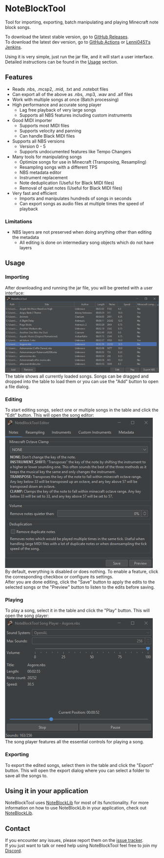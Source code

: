 # NoteBlockTool
Tool for importing, exporting, batch manipulating and playing Minecraft note block songs.

To download the latest stable version, go to [GitHub Releases](https://github.com/RaphiMC/NoteBlockTool/releases/latest).  
To download the latest dev version, go to [GitHub Actions](https://github.com/RaphiMC/NoteBlockTool/actions/workflows/build.yml) or [Lenni0451's Jenkins](https://build.lenni0451.net/job/NoteBlockTool/).

Using it is very simple, just run the jar file, and it will start a user interface. Detailed instructions can be found in the [Usage](#usage) section.

## Features
- Reads .nbs, .mcsp2, .mid, .txt and .notebot files
- Can export all of the above as .nbs, .mp3, .wav and .aif files
- Work with multiple songs at once (Batch processing)
- High performance and accurate song player
  - Lag free playback of very large songs
  - Supports all NBS features including custom instruments
- Good MIDI importer
  - Supports most MIDI files
  - Supports velocity and panning
  - Can handle Black MIDI files
- Supports all NBS versions
  - Version 0 - 5
  - Supports undocumented features like Tempo Changers
- Many tools for manipulating songs
    - Optimize songs for use in Minecraft (Transposing, Resampling)
    - Resampling songs with a different TPS
    - NBS metadata editor
    - Instrument replacement
    - Note deduplication (Useful for Black MIDI files)
    - Removal of quiet notes (Useful for Black MIDI files)
- Very fast and efficient
  - Imports and manipulates hundreds of songs in seconds
  - Can export songs as audio files at multiple times the speed of playback

### Limitations
- NBS layers are not preserved when doing anything other than editing the metadata
  - All editing is done on intermediary song objects which do not have layers

## Usage
### Importing
After downloading and running the jar file, you will be greeted with a user interface:  
![NoteBlockTool Main GUI](img/NoteBlockTool%20Main%20GUI.png)  
The table shows all currently loaded songs. Songs can be dragged and dropped into the table to load them or you can use the "Add" button to open a file dialog.
### Editing
To start editing songs, select one or multiple songs in the table and click the "Edit" button. This will open the song editor:  
![NoteBlockTool Song Editor](img/NoteBlockTool%20Song%20Editor.png)  
By default, everything is disabled or does nothing. To enable a feature, click the corresponding checkbox or configure its settings.  
After you are done editing, click the "Save" button to apply the edits to the selected songs or the "Preview" button to listen to the edits before saving.  
### Playing
To play a song, select it in the table and click the "Play" button. This will open the song player:  
![NoteBlockTool Song Player](img/NoteBlockTool%20Song%20Player.png)  
The song player features all the essential controls for playing a song.
### Exporting
To export the edited songs, select them in the table and click the "Export" button. This will open the export dialog where you can select a folder to save all the songs to.

## Using it in your application
NoteBlockTool uses [NoteBlockLib](https://github.com/RaphiMC/NoteBlockLib) for most of its functionality. For more information on how to use NoteBlockLib in your application, check out [NoteBlockLib](https://github.com/RaphiMC/NoteBlockLib).

## Contact
If you encounter any issues, please report them on the
[issue tracker](https://github.com/RaphiMC/NoteBlockTool/issues).  
If you just want to talk or need help using NoteBlockTool feel free to join my
[Discord](https://discord.gg/dCzT9XHEWu).
